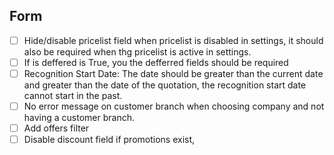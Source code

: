 ## Form
- [ ] Hide/disable pricelist field when pricelist is disabled in settings, it should also be required when thg pricelist is active in settings.
- [ ] If is deffered is True, you the defferred fields should be required
- [ ] Recognition Start Date: The date should be greater than the current date and greater than the date of the quotation, the recognition start date cannot start in the past.
- [ ] No error message on customer branch when choosing company and not having a customer branch.
- [ ] Add offers filter
- [ ] Disable discount field if promotions exist, 